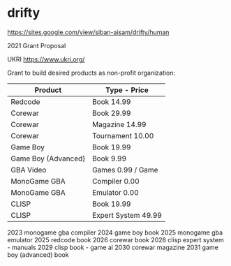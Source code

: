 # drifty

https://sites.google.com/view/siban-aisam/drifty/human

2021 Grant Proposal

UKRI https://www.ukri.org/

Grant to build desired products as non-profit organization:

Product | Type - Price
--------|--------------
Redcode | Book 14.99
Corewar | Book 29.99
Corewar | Magazine 14.99
Corewar | Tournament 10.00
Game Boy | Book 19.99
Game Boy (Advanced) | Book 9.99
GBA Video | Games 0.99 / Game
MonoGame GBA | Compiler 0.00
MonoGame GBA | Emulator 0.00
CLISP | Book 19.99
CLISP | Expert System 49.99

2023 monogame gba compiler
2024 game boy book
2025 monogame gba emulator
2025 redcode book
2026 corewar book
2028 clisp expert system - manuals
2029 clisp book - game ai
2030 corewar magazine
2031 game boy (advanced) book